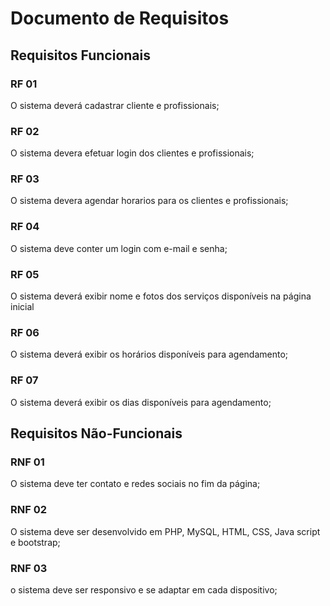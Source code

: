 # Documento de Requisitos

## Requisitos Funcionais

### RF 01

O sistema deverá cadastrar cliente e profissionais;

### RF 02

O sistema devera efetuar login dos clientes e profissionais;

### RF 03

O sistema devera agendar horarios para os clientes e profissionais;

### RF 04 

O sistema deve conter um login com e-mail e senha;

### RF 05 

O sistema deverá exibir nome e fotos dos serviços disponíveis na página inicial  

### RF 06 

O sistema deverá exibir os horários disponíveis para agendamento;

### RF 07 

O sistema deverá exibir os dias disponíveis para agendamento;


## Requisitos Não-Funcionais

### RNF 01

O sistema deve ter contato e redes sociais no fim da página; 

### RNF 02

O sistema deve ser desenvolvido em PHP, MySQL, HTML, CSS, Java script e bootstrap; 

### RNF 03 

o sistema deve ser responsivo e se adaptar em cada dispositivo;
